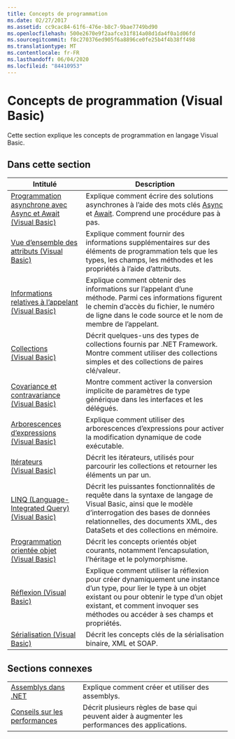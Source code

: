 ```yaml
---
title: Concepts de programmation
ms.date: 02/27/2017
ms.assetid: cc9cac84-61f6-476e-b8c7-9bae7749bd90
ms.openlocfilehash: 500e2670e9f2aafce31f814a08d1da4f0a1d06fd
ms.sourcegitcommit: f8c270376ed905f6a8896ce0fe25b4f4b38ff498
ms.translationtype: MT
ms.contentlocale: fr-FR
ms.lasthandoff: 06/04/2020
ms.locfileid: "84410953"
---
```

# <a name="programming-concepts-visual-basic"></a>Concepts de programmation (Visual Basic)

Cette section explique les concepts de programmation en langage Visual Basic.

## <a name="in-this-section"></a>Dans cette section

|Intitulé|Description|
|-----------|-----------------|
|[Programmation asynchrone avec Async et Await (Visual Basic)](async/index.md)|Explique comment écrire des solutions asynchrones à l’aide des mots clés [Async](../../language-reference/modifiers/async.md) et [Await](../../language-reference/operators/await-operator.md). Comprend une procédure pas à pas.|
|[Vue d’ensemble des attributs (Visual Basic)](attributes/index.md)|Explique comment fournir des informations supplémentaires sur des éléments de programmation tels que les types, les champs, les méthodes et les propriétés à l’aide d’attributs.|
|[Informations relatives à l’appelant (Visual Basic)](caller-information.md)|Explique comment obtenir des informations sur l’appelant d’une méthode. Parmi ces informations figurent le chemin d’accès du fichier, le numéro de ligne dans le code source et le nom de membre de l’appelant.|
|[Collections (Visual Basic)](collections.md)|Décrit quelques-uns des types de collections fournis par .NET Framework. Montre comment utiliser des collections simples et des collections de paires clé/valeur.|
|[Covariance et contravariance (Visual Basic)](covariance-contravariance/index.md)|Montre comment activer la conversion implicite de paramètres de type générique dans les interfaces et les délégués.|
|[Arborescences d’expressions (Visual Basic)](expression-trees/index.md)|Explique comment utiliser des arborescences d’expressions pour activer la modification dynamique de code exécutable.|
|[Itérateurs (Visual Basic)](iterators.md)|Décrit les itérateurs, utilisés pour parcourir les collections et retourner les éléments un par un.|
|[LINQ (Language-Integrated Query) (Visual Basic)](linq/index.md)|Décrit les puissantes fonctionnalités de requête dans la syntaxe de langage de Visual Basic, ainsi que le modèle d’interrogation des bases de données relationnelles, des documents XML, des DataSets et des collections en mémoire.|
|[Programmation orientée objet (Visual Basic)](object-oriented-programming.md)|Décrit les concepts orientés objet courants, notamment l’encapsulation, l’héritage et le polymorphisme.|
|[Réflexion (Visual Basic)](reflection.md)|Explique comment utiliser la réflexion pour créer dynamiquement une instance d’un type, pour lier le type à un objet existant ou pour obtenir le type d’un objet existant, et comment invoquer ses méthodes ou accéder à ses champs et propriétés.|
|[Sérialisation (Visual Basic)](serialization/index.md)|Décrit les concepts clés de la sérialisation binaire, XML et SOAP.|

## <a name="related-sections"></a>Sections connexes

|||
|---|---|
|[Assemblys dans .NET](../../../standard/assembly/index.md)|Explique comment créer et utiliser des assemblys.|
|[Conseils sur les performances](../../../framework/performance/performance-tips.md) | Décrit plusieurs règles de base qui peuvent aider à augmenter les performances des applications.|
